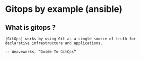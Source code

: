 # Gitops by example (ansible) 

## What is gitops ? 

```
[GitOps] works by using Git as a single source of truth for declarative infrastructure and applications.

-- Weaveworks, “Guide To GitOps”

```
